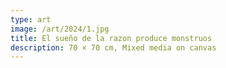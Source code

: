 ```yaml
---
type: art
image: /art/2024/1.jpg
title: El sueño de la razon produce monstruos
description: 70 × 70 cm, Mixed media on canvas
---
```

